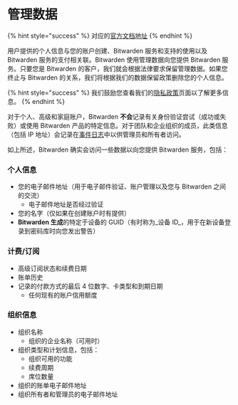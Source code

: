 # 管理数据

{% hint style="success" %}
对应的[官方文档地址](https://bitwarden.com/help/article/administrative-data/)
{% endhint %}

用户提供的个人信息与您的账户创建、Bitwarden 服务和支持的使用以及 Bitwarden 服务的支付相关联。Bitwarden 使用管理数据向您提供 Bitwarden 服务。只要您是 Bitwarden 的客户，我们就会根据法律要求保留管理数据。如果您终止与 Bitwarden 的关系，我们将根据我们的数据保留政策删除您的个人信息。

{% hint style="success" %}
我们鼓励您查看我们的[隐私政策](https://bitwarden.com/privacy)页面以了解更多信息。
{% endhint %}

对于个人、高级和家庭账户，Bitwarden **不会**记录有关身份验证尝试（成功或失败）或使用 Bitwarden 产品的特定信息。对于团队和企业组织的成员，此类信息（包括 IP 地址）会记录在[事件日志](../admin-console/reporting/event-logs.md)中以供管理员和所有者访问。

如上所述，Bitwarden 确实会访问一些数据以向您提供 Bitwarden 服务，包括：

### 个人信息 <a href="#personal-information" id="personal-information"></a>

* 您的电子邮件地址（用于电子邮件验证、账户管理以及您与 Bitwarden 之间的交流）
  * 电子邮件地址是否经过验证
* 您的名字（仅如果在创建账户时有提供）
* **Bitwarden 生成**的特定于设备的 GUID（有时称为_设备 ID_，用于在新设备登录到密码库时向您发出警告）

### 计费/订阅 <a href="#billing-subscription" id="billing-subscription"></a>

* 高级订阅状态和续费日期
* 账单历史
* 记录的付款方式的最后 4 位数字、卡类型和到期日期
  * 任何现有的账户信用额度

### 组织信息 <a href="#organization-information" id="organization-information"></a>

* 组织名称
  * 组织的企业名称（可用时）
* 组织类型和计划信息，包括：
  * 组织可用的功能
  * 续费周期
  * 席位数量
* 组织的账单电子邮件地址
* 组织所有者和管理员的电子邮件地址
